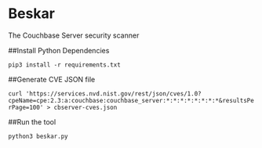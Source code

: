 # Beskar
The Couchbase Server security scanner

##Install Python Dependencies

`pip3 install -r requirements.txt`

##Generate CVE JSON file

`curl 'https://services.nvd.nist.gov/rest/json/cves/1.0?cpeName=cpe:2.3:a:couchbase:couchbase_server:*:*:*:*:*:*:*:*&resultsPerPage=100' > cbserver-cves.json`

##Run the tool

`python3 beskar.py`
